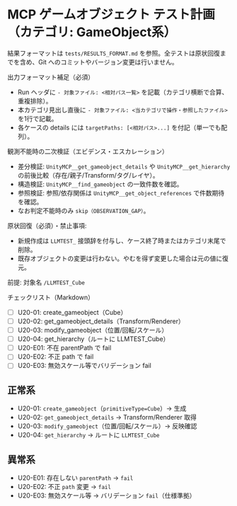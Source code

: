 # MCP ゲームオブジェクト テスト計画（カテゴリ: GameObject系）

結果フォーマットは `tests/RESULTS_FORMAT.md` を参照。全テストは原状回復までを含め、Git へのコミットやバージョン変更は行いません。

出力フォーマット補足（必須）
- Run ヘッダに `- 対象ファイル: <相対パス一覧>` を記載（カテゴリ横断で合算、重複排除）。
- 本カテゴリ見出し直後に `- 対象ファイル: <当カテゴリで操作・参照したファイル>` を1行で記載。
- 各ケースの details には `targetPaths: [<相対パス>...]` を付記（単一でも配列）。

観測不能時の二次検証（エビデンス・エスカレーション）
- 差分検証: `UnityMCP__get_gameobject_details` や `UnityMCP__get_hierarchy` の前後比較（存在/親子/Transform/タグ/レイヤ）。
- 構造検証: `UnityMCP__find_gameobject` の一致件数を確認。
- 参照検証: 参照/依存関係は `UnityMCP__get_object_references` で件数期待を確認。
- なお判定不能時のみ `skip（OBSERVATION_GAP）`。

原状回復（必須）・禁止事項:
- 新規作成は `LLMTEST_` 接頭辞を付与し、ケース終了時またはカテゴリ末尾で削除。
- 既存オブジェクトの変更は行わない。やむを得ず変更した場合は元の値に復元。

前提: 対象名 `/LLMTEST_Cube`

チェックリスト（Markdown）
- [ ] U20-01: create_gameobject（Cube）
- [ ] U20-02: get_gameobject_details（Transform/Renderer）
- [ ] U20-03: modify_gameobject（位置/回転/スケール）
- [ ] U20-04: get_hierarchy（ルートに LLMTEST_Cube）
- [ ] U20-E01: 不在 parentPath で fail
- [ ] U20-E02: 不正 path で fail
- [ ] U20-E03: 無効スケール等でバリデーション fail

## 正常系

- U20-01: `create_gameobject`（`primitiveType=Cube`）→ 生成
- U20-02: `get_gameobject_details` → Transform/Renderer 取得
- U20-03: `modify_gameobject`（位置/回転/スケール）→ 反映確認
- U20-04: `get_hierarchy` → ルートに `LLMTEST_Cube`

## 異常系

- U20-E01: 存在しない `parentPath` → `fail`
- U20-E02: 不正 `path` 変更 → `fail`
- U20-E03: 無効スケール等 → バリデーション `fail`（仕様準拠）
